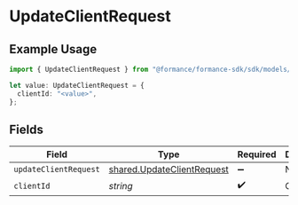 # UpdateClientRequest

## Example Usage

```typescript
import { UpdateClientRequest } from "@formance/formance-sdk/sdk/models/operations";

let value: UpdateClientRequest = {
  clientId: "<value>",
};
```

## Fields

| Field                                                                           | Type                                                                            | Required                                                                        | Description                                                                     |
| ------------------------------------------------------------------------------- | ------------------------------------------------------------------------------- | ------------------------------------------------------------------------------- | ------------------------------------------------------------------------------- |
| `updateClientRequest`                                                           | [shared.UpdateClientRequest](../../../sdk/models/shared/updateclientrequest.md) | :heavy_minus_sign:                                                              | N/A                                                                             |
| `clientId`                                                                      | *string*                                                                        | :heavy_check_mark:                                                              | Client ID                                                                       |
